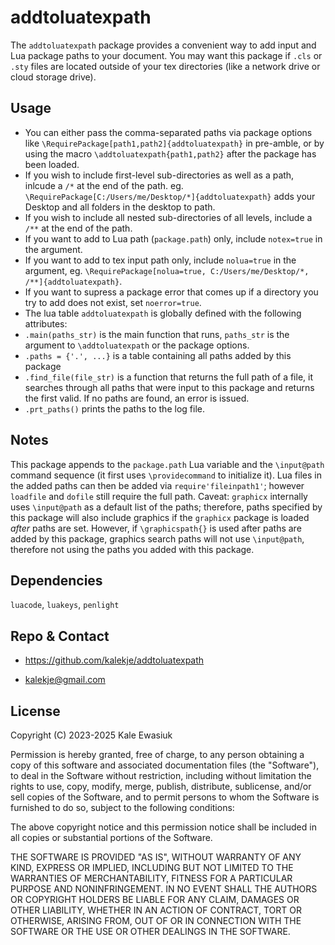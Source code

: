 # addtoluatexpath


The `addtoluatexpath` package provides a convenient way to add input and Lua package paths to your document.
You may want this package if `.cls` or `.sty` files are located outside of your tex directories (like a network drive or cloud storage drive).

## Usage
* You can either pass the comma-separated paths via package options like `\RequirePackage[path1,path2]{addtoluatexpath}` in pre-amble,
 or by using the macro `\addtoluatexpath{path1,path2}` after the package has been loaded.
* If you wish to include first-level sub-directories as well as a path, inlcude a `/*` at the end of the path.
   eg. `\RequirePackage[C:/Users/me/Desktop/*]{addtoluatexpath}` adds your Desktop and all folders in the desktop to path.
* If you wish to include all nested sub-directories of all levels, include a `/**` at the end of the path.
* If you want to add to Lua path (`package.path`) only, include `notex=true` in the argument.
* If you want to add to tex input path only, include `nolua=true` in the argument, eg. `\RequirePackage[nolua=true, C:/Users/me/Desktop/*, /**]{addtoluatexpath}`.
* If you want to supress a package error that comes up if a directory you try to add does not exist, set `noerror=true`.
* The lua table `addtoluatexpath` is globally defined with the following attributes: 
* `.main(paths_str)` is the main function that runs, `paths_str` is the argument to `\addtoluatexpath` or the package options.
* `.paths = {'.', ...}` is a table containing all paths added by this package
* `.find_file(file_str)` is a function that returns the full path of a file, it searches through all paths that were input to this package and returns the first valid. If no paths are found, an error is issued.
* `.prt_paths()` prints the paths to the log file.



## Notes
This package appends to the `package.path` Lua variable and the `\input@path` command sequence (it first uses `\providecommand` to initialize it).
Lua files in the added paths can then be added via `require'fileinpath1'`; however `loadfile` and `dofile` still require the full path. Caveat: 
`graphicx` internally uses `\input@path` as a default list of the paths;
therefore, paths specified by this package will also include graphics if the `graphicx` package is loaded _after_ paths are set.
However, if `\graphicspath{}` is used after paths are added by this package, graphics search paths will not use `\input@path`, therefore not using the paths you added with this package.

## Dependencies
`luacode`, `luakeys`, `penlight`

## Repo & Contact

* <https://github.com/kalekje/addtoluatexpath>

* [kalekje@gmail.com](mailto:kalekje@gmail.com)


## License

Copyright (C) 2023-2025 Kale Ewasiuk

Permission is hereby granted, free of charge, to any person obtaining a copy
of this software and associated documentation files (the "Software"), to deal
in the Software without restriction, including without limitation the rights
to use, copy, modify, merge, publish, distribute, sublicense, and/or sell
copies of the Software, and to permit persons to whom the Software is
furnished to do so, subject to the following conditions:

The above copyright notice and this permission notice shall be included in
all copies or substantial portions of the Software.

THE SOFTWARE IS PROVIDED "AS IS", WITHOUT WARRANTY OF
ANY KIND, EXPRESS OR IMPLIED, INCLUDING BUT NOT LIMITED
TO THE WARRANTIES OF MERCHANTABILITY, FITNESS FOR A
PARTICULAR PURPOSE AND NONINFRINGEMENT.  IN NO EVENT
SHALL THE AUTHORS OR COPYRIGHT HOLDERS BE LIABLE FOR
ANY CLAIM, DAMAGES OR OTHER LIABILITY, WHETHER IN AN
ACTION OF CONTRACT, TORT OR OTHERWISE, ARISING FROM,
OUT OF OR IN CONNECTION WITH THE SOFTWARE OR THE USE
OR OTHER DEALINGS IN THE SOFTWARE.

